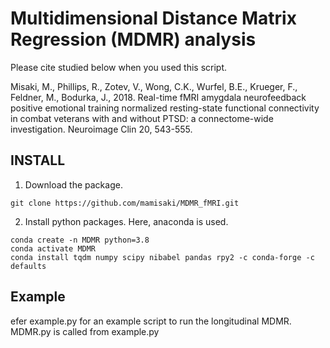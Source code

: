 # Multidimensional Distance Matrix Regression (MDMR) analysis

Please cite studied below when you used this script.

Misaki, M., Phillips, R., Zotev, V., Wong, C.K., Wurfel, B.E., Krueger, F., Feldner, M., Bodurka, J., 2018. Real-time
 fMRI amygdala neurofeedback positive emotional training normalized resting-state functional connectivity in combat veterans with and without PTSD: a connectome-wide investigation. Neuroimage Clin 20, 543-555.

## INSTALL
1. Download the package.

```
git clone https://github.com/mamisaki/MDMR_fMRI.git
```

2. Install python packages.
Here, anaconda is used.
```
conda create -n MDMR python=3.8
conda activate MDMR
conda install tqdm numpy scipy nibabel pandas rpy2 -c conda-forge -c defaults
```

## Example

efer example.py for an example script to run the longitudinal MDMR.
MDMR.py is called from example.py


